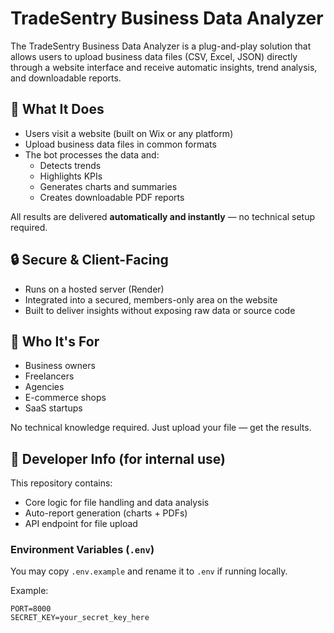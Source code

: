 # TradeSentry Business Data Analyzer

The TradeSentry Business Data Analyzer is a plug-and-play solution that allows users to upload business data files (CSV, Excel, JSON) directly through a website interface and receive automatic insights, trend analysis, and downloadable reports.

## 🚀 What It Does

- Users visit a website (built on Wix or any platform)
- Upload business data files in common formats
- The bot processes the data and:
  - Detects trends
  - Highlights KPIs
  - Generates charts and summaries
  - Creates downloadable PDF reports

All results are delivered **automatically and instantly** — no technical setup required.

## 🔒 Secure & Client-Facing

- Runs on a hosted server (Render)
- Integrated into a secured, members-only area on the website
- Built to deliver insights without exposing raw data or source code

## 🧠 Who It's For

- Business owners
- Freelancers
- Agencies
- E-commerce shops
- SaaS startups

No technical knowledge required. Just upload your file — get the results.

## 🔧 Developer Info (for internal use)

This repository contains:
- Core logic for file handling and data analysis
- Auto-report generation (charts + PDFs)
- API endpoint for file upload

### Environment Variables (`.env`)

You may copy `.env.example` and rename it to `.env` if running locally.

Example:
```env
PORT=8000
SECRET_KEY=your_secret_key_here
